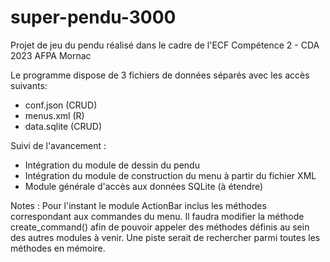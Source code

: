 # super-pendu-3000
Projet de jeu du pendu réalisé dans le cadre de l'ECF Compétence 2 - CDA 2023 AFPA Mornac

Le programme dispose de 3 fichiers de données séparés avec les accès suivants: 
- conf.json (CRUD)
- menus.xml (R)
- data.sqlite (CRUD)

Suivi de l'avancement :
- Intégration du module de dessin du pendu
- Intégration du module de construction du menu à partir du fichier XML
- Module générale d'accès aux données SQLite (à étendre)

Notes : 
Pour l'instant le module ActionBar inclus les méthodes correspondant aux commandes du menu. Il faudra modifier la méthode create_command() afin de pouvoir appeler des méthodes définis au sein des autres modules à venir.
Une piste serait de rechercher parmi toutes les méthodes en mémoire.

